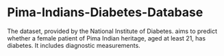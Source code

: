 # Pima-Indians-Diabetes-Database
The dataset, provided by the National Institute of Diabetes. aims to predict whether a female patient of Pima Indian heritage, aged at least 21, has diabetes. It includes diagnostic measurements.
